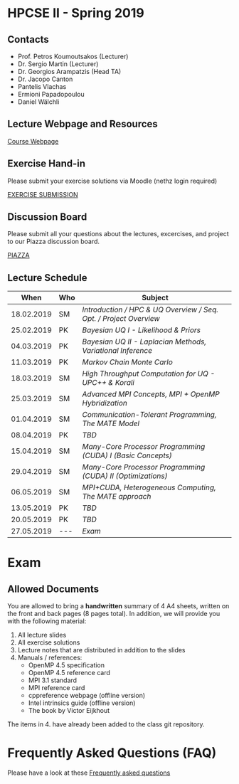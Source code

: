 # HPCSE II - Spring 2019

## Contacts

* Prof. Petros Koumoutsakos (Lecturer)
* Dr. Sergio Martin (Lecturer)
* Dr. Georgios Arampatzis (Head TA)
* Dr. Jacopo Canton
* Pantelis Vlachas
* Ermioni Papadopoulou
* Daniel Wälchli

## Lecture Webpage and Resources

[Course Webpage](http://www.cse-lab.ethz.ch/teaching/hpcse-ii_fs19/)

## Exercise Hand-in

Please submit your exercise solutions via Moodle (nethz login required)

[EXERCISE SUBMISSION](https://moodle-app2.let.ethz.ch/course/index.php?categoryid=342)

## Discussion Board

Please submit all your questions about the lectures, excercises, and project to our Piazza discussion board.

[PIAZZA](https://piazza.com/class/jromqmagjbd30c)

## Lecture Schedule

| When       | Who  | Subject                                                            |
|------------|------|--------------------------------------------------------------------|
| 18.02.2019 | SM   | _Introduction / HPC \& UQ Overview / Seq. Opt. / Project Overview_ |
| 25.02.2019 | PK   | _Bayesian UQ I - Likelihood & Priors_                              |
| 04.03.2019 | PK   | _Bayesian UQ II - Laplacian Methods, Variational Inference_        |
| 11.03.2019 | PK   | _Markov Chain Monte Carlo_                                         |
| 18.03.2019 | SM   | _High Throughput Computation for UQ - UPC++ & Korali_              |
| 25.03.2019 | SM   | _Advanced MPI Concepts, MPI + OpenMP Hybridization_                |
| 01.04.2019 | SM   | _Communication-Tolerant Programming, The MATE Model_               |
| 08.04.2019 | PK   | _TBD_                                                              |
| 15.04.2019 | SM   | _Many-Core Processor Programming (CUDA) I (Basic Concepts)_        |
| 29.04.2019 | SM   | _Many-Core Processor Programming (CUDA) II (Optimizations)_        |
| 06.05.2019 | SM   | _MPI+CUDA, Heterogeneous Computing, The MATE approach_             |
| 13.05.2019 | PK   | _TBD_                                                              |
| 20.05.2019 | PK   | _TBD_                                                              |
| 27.05.2019 | ---  | _Exam_                                                             |

# Exam

## Allowed Documents

You are allowed to bring a **handwritten** summary of 4 A4 sheets, written on
the front and back pages (8 pages total).  In addition, we will provide you
with the following material:

1. All lecture slides
2. All exercise solutions
3. Lecture notes that are distributed in addition to the slides
4. Manuals / references:
    * OpenMP 4.5 specification
    * OpenMP 4.5 reference card
    * MPI 3.1 standard
    * MPI reference card
    * cppreference webpage (offline version)
    * Intel intrinsics guide (offline version)
    * The book by Victor Eijkhout

The items in 4. have already been added to the class git repository.

# Frequently Asked Questions (FAQ)

Please have a look at these [Frequently asked questions](./faq/faq.md)
